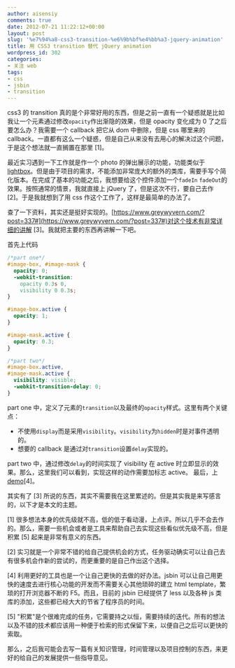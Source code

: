 ```yaml
---
author: aisensiy
comments: true
date: 2012-07-21 11:22:12+00:00
layout: post
slug: '%e7%94%a8-css3-transition-%e6%9b%bf%e4%bb%a3-jquery-animation'
title: 用 CSS3 transition 替代 jQuery animation
wordpress_id: 302
categories:
- 关注 web
tags:
- css
- jsbin
- transition
---
```


css3 的 transition 真的是个非常好用的东西，但是之前一直有一个疑惑就是比如我让一个元素通过修改`opacity`作出渐隐的效果，但是 opacity 变化成为 0 了之后要怎么办？我需要一个 callback 把它从 dom 中删除，但是 css 哪里来的 callback。一直都有这么一个疑惑，但是自己从来没有去用心的解决过这个问题，于是这个想法就一直搁置在那里 [1]。

最近实习遇到一下工作就是作一个 photo 的弹出展示的功能，功能类似于[lightbox](https://fancybox.net/)。但是由于项目的需求，不能添加非常庞大的额外的类库，需要手写个简化版本。在完成了基本的功能之后，我想要给这个控件添加一个`fadeIn` `fadeOut`的效果。按照通常的情景，我就直接上 jQuery 了，但是这次不行，要自己去作 [2]。于是我就想到了用 css 作这个工作了，这样是最简单的办法了。

查了一下资料，其实还是挺好实现的。[https://www.greywyvern.com/?post=337#](https://www.greywyvern.com/?post=337#)对这个技术有非常详细的讲解 [3]。我就把主要的东西再讲解一下吧。

首先上代码

```css
/*part one*/
#image-box, #image-mask {
  opacity: 0;
  -webkit-transition:
    opacity 0.3s 0,
    visibility 0 0.3s;
}

#image-box.active {
  opacity: 1;
}

#image-mask.active {
  opacity: 0.3;
}

/*part two*/
#image-box.active,
#image-mask.active {
  visibility: visible;
  -webkit-transition-delay: 0;
}
```

part one 中，定义了元素的`transition`以及最终的`opacity`样式。这里有两个关键点：


* 不使用`display`而是采用`visibility`。`visibility`为`hidden`时是对事件透明的。
* 想要的 callback 是通过对`transition`设置`delay`实现的。


part two 中，通过修改`delay`的时间实现了 visibility 在 active 时立即显示的效果。那么，这里我们可以看到，实现这样的动作需要加标志 active。
最后，上[demo](https://3.jsbin.com/igeyid/11)[4]。

其实有了 [3] 所说的东西，其实不需要我在这里累述的。但是其实我是来写感言的，以下才是本文的主题。

[1] 很多想法本身的优先级就不高，低的低于看动漫，上点评。所以几乎不会去作的。那么，需要一些机会或者是工具来帮助自己去实现这些看似优先级不高，但是积累 [5] 起来是非常有意义的东西。

[2] 实习就是一个非常不错的给自己提供机会的方式，任务驱动确实可以让自己去有很多机会作新的尝试的，而更重要的是自己作出这个选择。

[4] 利用更好的工具也是一个让自己更快的去做的好办法。jsbin 可以让自己用更快的速度去进行核心功能的开发而不需要关心其他琐碎的建立 html template，繁琐的打开浏览器不断的 F5。而且，目前的 jsbin 已经提供了 less 以及各种 js 类库的添加，这些都已经大大的节省了程序员的时间。

[5] "积累"是个很难完成的任务，它需要持之以恒，需要持续的迭代。所有的想法以及不错的技术都应该用一种便于检索的形式保留下来，以便自己之后可以更快的索取。

那么，之后我可能会去写一篇有关知识管理，时间管理以及项目控制的东西，来更好的给自己的发展提供一些指导意见。
